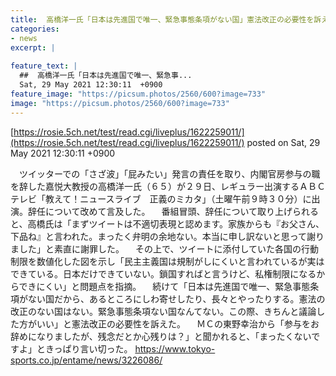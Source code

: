 ```yaml
---
title:  高橋洋一氏「日本は先進国で唯一、緊急事態条項がない国」憲法改正の必要性を訴える  
categories:
- news
excerpt: |
  
feature_text: |
  ##  高橋洋一氏「日本は先進国で唯一、緊急事...
  Sat, 29 May 2021 12:30:11  +0900
feature_image: "https://picsum.photos/2560/600?image=733"
image: "https://picsum.photos/2560/600?image=733"
---
```


[https://rosie.5ch.net/test/read.cgi/liveplus/1622259011/](https://rosie.5ch.net/test/read.cgi/liveplus/1622259011/)
posted on Sat, 29 May 2021 12:30:11  +0900

<!--more-->

　ツイッターでの「さざ波」「屁みたい」発言の責任を取り、内閣官房参与の職を辞した嘉悦大教授の高橋洋一氏（６５）が２９日、レギュラー出演するＡＢＣテレビ「教えて！ニュースライブ　正義のミカタ」（土曜午前９時３０分）に出演。辞任について改めて言及した。 　番組冒頭、辞任について取り上げられると、高橋氏は「まずツイートは不適切表現と認めます。家族からも『お父さん、下品ね』と言われた。まったく弁明の余地ない。本当に申し訳ないと思って謝りました」と素直に謝罪した。 　その上で、ツイートに添付していた各国の行動制限を数値化した図を示し「民主主義国は規制がしにくいと言われているが実はできている。日本だけできていない。鎖国すればと言うけど、私権制限になるからできにくい」と問題点を指摘。 　続けて「日本は先進国で唯一、緊急事態条項がない国だから、あるところにしわ寄せしたり、長々とやったりする。憲法の改正のない国はない。緊急事態条項ない国なんてない。この際、きちんと議論した方がいい」と憲法改正の必要性を訴えた。 　ＭＣの東野幸治から「参与をお辞めになりましたが、残念だとか心残りは？」と聞かれると、「まったくないですよ」ときっぱり言い切った。 https://www.tokyo-sports.co.jp/entame/news/3226086/
